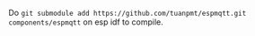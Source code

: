 Do `git submodule add https://github.com/tuanpmt/espmqtt.git components/espmqtt` on esp idf to compile.
